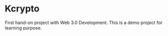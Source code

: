 # Kcrypto

First hand-on project with Web 3.0 Development. This is a demo project for learning purpose.
